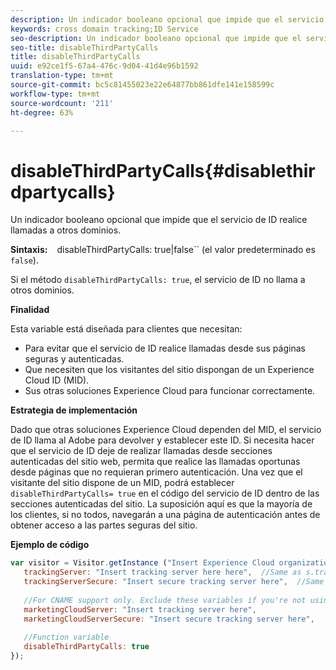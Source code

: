 ```yaml
---
description: Un indicador booleano opcional que impide que el servicio de ID realice llamadas a otros dominios.
keywords: cross domain tracking;ID Service
seo-description: Un indicador booleano opcional que impide que el servicio de ID realice llamadas a otros dominios.
seo-title: disableThirdPartyCalls
title: disableThirdPartyCalls
uuid: e92ce1f5-67a4-476c-9d04-41d4e96b1592
translation-type: tm+mt
source-git-commit: bc5c81455023e22e64877bb861dfe141e158599c
workflow-type: tm+mt
source-wordcount: '211'
ht-degree: 63%

---
```



# disableThirdPartyCalls{#disablethirdpartycalls}

Un indicador booleano opcional que impide que el servicio de ID realice llamadas a otros dominios.

**Sintaxis:** ` ` disableThirdPartyCalls: true|false`` (el valor predeterminado es `false`).

Si el método `disableThirdPartyCalls: true`, el servicio de ID no llama a otros dominios.

**Finalidad**

Esta variable está diseñada para clientes que necesitan:

* Para evitar que el servicio de ID realice llamadas desde sus páginas seguras y autenticadas.
* Que necesiten que los visitantes del sitio dispongan de un Experience Cloud ID (MID).
* Sus otras soluciones Experience Cloud para funcionar correctamente.

**Estrategia de implementación**

Dado que otras soluciones Experience Cloud dependen del MID, el servicio de ID llama al Adobe para devolver y establecer este ID. Si necesita hacer que el servicio de ID deje de realizar llamadas desde secciones autenticadas del sitio web, permita que realice las llamadas oportunas desde páginas que no requieran primero autenticación. Una vez que el visitante del sitio dispone de un MID, podrá establecer `disableThirdPartyCalls= true` en el código del servicio de ID dentro de las secciones autenticadas del sitio. La suposición aquí es que la mayoría de los clientes, si no todos, navegarán a una página de autenticación antes de obtener acceso a las partes seguras del sitio.

**Ejemplo de código**

```js
var visitor = Visitor.getInstance ("Insert Experience Cloud organization ID here",{ 
   trackingServer: "Insert tracking server here here",  //Same as s.trackingServer 
   trackingServerSecure: "Insert secure tracking server here",  //Same as s.trackingServerSecure 
 
   //For CNAME support only. Exclude these variables if you're not using CNAME 
   marketingCloudServer: "Insert tracking server here", 
   marketingCloudServerSecure: "Insert secure tracking server here", 
 
   //Function variable 
   disableThirdPartyCalls: true 
}); 
```

